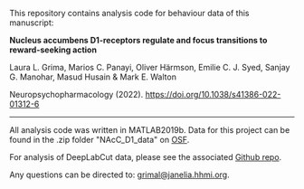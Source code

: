 This repository contains analysis code for behaviour data of this manuscript:

**Nucleus accumbens D1-receptors regulate and focus transitions to reward-seeking action**

Laura L. Grima, Marios C. Panayi, Oliver Härmson, Emilie C. J. Syed, Sanjay G. Manohar, Masud Husain & Mark E. Walton

Neuropsychopharmacology (2022). https://doi.org/10.1038/s41386-022-01312-6

---

All analysis code was written in MATLAB2019b. Data for this project can be found in the .zip folder "NAcC_D1_data" on [OSF](https://osf.io/zsu47/?view_only=e1e18792923742e6be479298aa63d73e). 

For analysis of DeepLabCut data, please see the associated [Github repo](https://github.com/waltonlab/DLC_gonogo). 

Any questions can be directed to: grimal@janelia.hhmi.org. 
